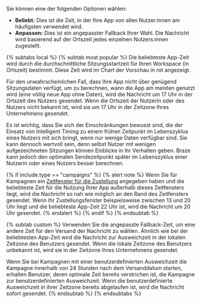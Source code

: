 Sie können eine der folgenden Optionen wählen:

- **Beliebt:** Dies ist die Zeit, in der Ihre App von allen Nutzer:innen am häufigsten verwendet wird.
- **Anpassen:** Dies ist ein angepasster Fallback Ihrer Wahl. Die Nachricht wird basierend auf der Ortszeit jedes einzelnen Nutzers:innen zugestellt.

{% subtabs local %}
{% subtab most popular %}
Die beliebteste App-Zeit wird durch die durchschnittliche Sitzungsstartzeit für Ihren Workspace (in Ortszeit) bestimmt. Diese Zeit wird im Chart der Vorschau in rot angezeigt.

Für den unwahrscheinlichen Fall, dass Ihre App nicht über genügend Sitzungsdaten verfügt, um zu berechnen, wann die App am meisten genutzt wird (eine völlig neue App ohne Daten), wird die Nachricht um 17 Uhr in der Ortszeit des Nutzers gesendet. Wenn die Ortszeit der Nutzerin oder des Nutzers nicht bekannt ist, wird sie um 17 Uhr in der Zeitzone Ihres Unternehmens gesendet.

Es ist wichtig, dass Sie sich der Einschränkungen bewusst sind, die der Einsatz von Intelligent Timing zu einem frühen Zeitpunkt im Lebenszyklus eines Nutzers mit sich bringt, wenn nur wenige Daten verfügbar sind. Sie kann dennoch wertvoll sein, denn selbst Nutzer mit wenigen aufgezeichneten Sitzungen können Einblicke in ihr Verhalten geben. Braze kann jedoch den optimalen Sendezeitpunkt später im Lebenszyklus einer Nutzerin oder eines Nutzers besser berechnen.

{% if include.type == "campaigns" %}
{% alert note %}
Wenn Sie für Kampagnen ein [Zeitfenster für die Zustellung](#sending-within-specific-hours) angegeben haben und die beliebteste Zeit für die Nutzung Ihrer App außerhalb dieses Zeitfensters liegt, wird die Nachricht so nah wie möglich an den Rand des Zeitfensters gesendet. Wenn Ihr Zustellungsfenster beispielsweise zwischen 13 und 20 Uhr liegt und die beliebteste App-Zeit 22 Uhr ist, wird die Nachricht um 20 Uhr gesendet.
{% endalert %}
{% endif %}
{% endsubtab %}

{% subtab custom %}
Verwenden Sie die angepasste Fallback-Zeit, um eine andere Zeit für den Versand der Nachricht zu wählen. Ähnlich wie bei der beliebtesten App-Zeit wird die Nachricht zur Ausweichzeit in der lokalen Zeitzone des Benutzers gesendet. Wenn die lokale Zeitzone des Benutzers unbekannt ist, wird sie in der Zeitzone Ihres Unternehmens gesendet.

Wenn Sie bei Kampagnen mit einer benutzerdefinierten Ausweichzeit die Kampagne innerhalb von 24 Stunden nach dem Versanddatum starten, erhalten Benutzer, deren optimale Zeit bereits verstrichen ist, die Kampagne zur benutzerdefinierten Ausweichzeit. Wenn die benutzerdefinierte Ausweichzeit in ihrer Zeitzone bereits abgelaufen ist, wird die Nachricht sofort gesendet.
{% endsubtab %}
{% endsubtabs %}